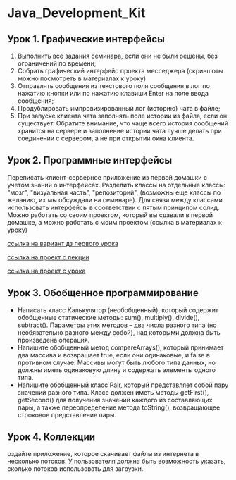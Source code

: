 ﻿# Java_Development_Kit
## Урок 1. Графические интерфейсы
1.	Выполнить все задания семинара, если они не были решены, без ограничений по времени;
2.	Собрать графический интерфейс проекта месседжера (скриншоты можно посмотреть в материалах к уроку)
3.	Отправлять сообщения из текстового поля сообщения в лог по нажатию кнопки или по нажатию клавиши Enter на поле ввода сообщения;
4.	Продублировать импровизированный лог (историю) чата в файле;
5.	При запуске клиента чата заполнять поле истории из файла, если он существует. Обратите внимание, что чаще всего история сообщений хранится на сервере и заполнение истории чата лучше делать при соединении с сервером, а не при открытии окна клиента.

## Урок 2. Программные интерфейсы
Переписать клиент-серверное приложение из первой домашки с учетом знаний о интерфейсах. Разделить классы на отдельные классы: "мозг", "визуальная часть", "репозиторий", 
(возможны еще классы по желанию, их мы обсуждали на семинаре). Для связи между классами использовать интерфейсы в соответствии с пятым принципом солид. Можно работать со своим проектом, 
который вы сдавали в первой домашке, а можно работать с моим проектом (ссылка в материалах к уроку)

[ссылка на вариант дз первого урока](https://github.com/Liberate520/jdk_server_lesson1)

[ссылка на проект с лекции](https://github.com/Liberate520/animation_test)

[ссылка на проект с урока](https://github.com/Liberate520/jdk_server_lesson2)

## Урок 3. Обобщенное программирование
- Написать класс Калькулятор (необобщенный), который содержит обобщенные статические методы: sum(), multiply(), divide(), subtract(). Параметры этих методов – два числа разного типа (но необязательно разного между собой), над которыми должна быть произведена операция. 
- Напишите обобщенный метод compareArrays(), который принимает два массива и возвращает true, если они одинаковые, и false в противном случае. Массивы могут быть любого типа данных, но должны иметь одинаковую длину и содержать элементы одного типа.
- Напишите обобщенный класс Pair, который представляет собой пару значений разного типа. Класс должен иметь методы getFirst(), getSecond() для получения значений каждого из составляющих пары, а также переопределение метода toString(), возвращающее строковое представление пары.
  
## Урок 4. Коллекции
оздайте приложение, которое скачивает файлы из интернета в несколько потоков.
У пользователя должна быть возможность указать, сколько потоков использовать для загрузки.
